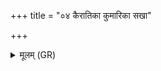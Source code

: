 +++
title = "०४ कैरातिका कुमारिका सखा"

+++
<details><summary>मूलम् (GR)</summary>

कैरातिका कुमारिका  
सखा खनति भेषजम् ।  
हिरण्ययीभिर् अभ्रिभिर्  
गिरीणाम् उप सानुषु ॥
</details>